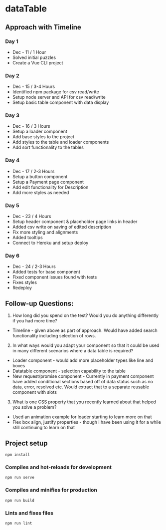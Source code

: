 # dataTable

## Approach with Timeline

### Day 1

* Dec - 11 / 1 Hour
* Solved initial puzzles
* Create a Vue CLI project

### Day 2

* Dec - 15 / 3-4 Hours
* Identified npm package for csv read/write
* Setup node server and API for csv read/write
* Setup basic table component with data display

### Day 3

* Dec - 16 / 3 Hours
* Setup a loader component
* Add base styles to the project
* Add styles to the table and loader components
* Add sort functionality to the tables

### Day 4

* Dec - 17 / 2-3 Hours
* Setup a button component 
* Setup a Payment page component
* Add edit functionality for Description
* Add more styles as needed

### Day 5

* Dec - 23 / 4 Hours
* Setup header component & placeholder page links in header
* Added csv write on saving of edited description
* Fix more styling and alignments
* Added tooltips
* Connect to Heroku and setup deploy

### Day 6

* Dec - 24 / 2-3 Hours
* Added tests for base component
* Fixed component issues found with tests
* Fixes styles
* Redeploy

## Follow-up Questions:

1. How long did you spend on the test? Would you do anything differently if you had more time?
  * Timeline - given above as part of approach. Would have added search functionality including selection of rows.

2. In what ways would you adapt your component so that it could be used in many different scenarios where a data table is required?
  * Loader component - would add more placeholder types like line and boxes
  * Datatable component - selection capability to the table
  * New request/promise component - Currently in payment component have added conditional sections based off of data status such as no data, error, resolved etc. Would extract that to a separate reusable component with slots

3. What is one CSS property that you recently learned about that helped you solve a problem?
  * Used an animation example for loader starting to learn more on that
  * Flex box align, justify properties - though i have been using it for a while still continuing to learn on that

## Project setup
```
npm install
```

### Compiles and hot-reloads for development
```
npm run serve
```

### Compiles and minifies for production
```
npm run build
```

### Lints and fixes files
```
npm run lint
```